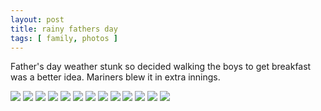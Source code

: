 ```yaml
---
layout: post
title: rainy fathers day
tags: [ family, photos ]
---
```


Father's day weather stunk so decided walking the boys to get breakfast was a better idea. Mariners blew it in extra innings.

<script src="https://ajax.googleapis.com/ajax/libs/jquery/1.11.1/jquery.min.js" ></script>
<link href="https://cdnjs.cloudflare.com/ajax/libs/fotorama/4.6.4/fotorama.min.css" rel="stylesheet">
<script src="https://cdnjs.cloudflare.com/ajax/libs/fotorama/4.6.4/fotorama.min.js" ></script>

<div class="fotorama"  data-allowfullscreen="true" data-width="800" data-height="600">
    <!--https://photos.app.goo.gl/HPWw9JhsDVPP3Pmt6-->
    <img src="https://images.northbriton.net/AP1GczPG_XaN-JHYMmIBv-IoZ2_0h9r_vz9D51hWLiOBfTlTddxJLSEoUE7I3tPt_xZxnRoAhYvkZHPXZTL5zXRQtdbHznlMUU5vwg7Hnljntz2sD0uFgoyd">
    <img src="https://images.northbriton.net/AP1GczN9MHDKNAszqGHJhnvltue9HgVVigIZCZpVfG56rk6Tgaqc5pF_O2-9N2g7wIyXL97ICEFUL9-tc3Gwdb1XYJ4kFgFG19ikBRkUa9U39WDlSibHxRnd">
    <img src="https://images.northbriton.net/AP1GczOuEjuBRr2mdQ5jp-uzG9CEAi7p21VOjxjd1mpTHZNBGKMCRdZLKbrDICRYRWGedshng2KvCrwxh3NctLB0jYHy3tEFz51BZ51mBBiqqJZGR4nSRMyy">
    <img src="https://images.northbriton.net/AP1GczNXY27gRuhRT3vaDCKvfRLllKhpYiUdsyljK50NV9jyr7YDAV_FF6rfpZz7R90y1zv99KTeirwNoVtrhTtjhNXGeIxGOl5JMT5d5hZ8Jrag42zwTx3P">
    <img src="https://images.northbriton.net/AP1GczMfMgJ_H_7NdaH-OsfM2dTZ4jZfLt89laqz9A1vDtGE9c4RVUOd8DL7oQsoADyLqNXt2jUvqYWlWKE_YFKDValsfAgY5bgOtxeL8tvwLoiiJ9m5x3uc">
    <img src="https://images.northbriton.net/AP1GczOfzrsbFB7AdukKlFmwnodQNxqniakuNsIxmv4QwaH076-ynVF0lyCX0wRUc6k7Jso5AF1VpxUaMfWD8ajVc6cU0EKoqEWdGjwkrcrCR7lOMuLMn2LR">
    <img src="https://images.northbriton.net/AP1GczOYv1C51fcSZ1oLf7PwfTZ4lbvW7GgsscfoCfhasDV_ZK3HUbAgzqXiXLcaa1-3YFc4dbwvlJ06qNxnb7eiidwLxhgXyDYtZrw1UAsQK1C-t2C2DB1f">
    <img src="https://images.northbriton.net/AP1GczO3U91pW1LLi6MyYVwkXKxrPYc-HxfyF8sp-OJf9afWz-f_slzjHUnzlg6u2UXacCUsv1hOQ4y0JQ_cB303V7-7NaErGHQI9wKes0R22taFOkugBPsG">
    <img src="https://images.northbriton.net/AP1GczNQyBS7Y8qKZIdeyirBj6INCcscJbcZWoOUvLl0YJMuqWEEeJcP0jc33I4110s1czmGYbZFAOixn6BJkoOcsIxHhusH879Ta4Vi9v4j2ySZp-1SG8Pj">
    <img src="https://images.northbriton.net/AP1GczNEcSUX2xbC3ZID4ywL694LZxqF8RI9dd8xxbj2yRPatqPqjh0_BLSCz9BaQ5lmD61FD-SKSmT4NN2FQcXcNtDAgO9i71PZa6HZAl5Aipef0S1N_oPb">
    <img src="https://images.northbriton.net/AP1GczPPE0jH0WXMinTf_rnMybmD_p97SNJ4huYQwrCTW-5Eu84qIe9-8XSE01VkR9M6LRjrJME2ECaUSL2vlr03v3Kp6xkZoFitCRBpuCknJeON3DRVNRjT">
    <img src="https://images.northbriton.net/AP1GczOSspwtVTPxL0pVYEhKvdh6GZq9fU1gapffdK0KJbycgxpugZG5-7SC1GMJ4pQC-hrohCy86DBb_a1oUfHp0dRyFM2juLQTRfJmPDD-Bs9kQaoFws4J">
    <img src="https://images.northbriton.net/AP1GczNJiPgpbyZer6H1Z7hXIsFZbfkY3cjFYrZreFN9YWBWDQod-6hU7R4oczFat1rcbApmD2z_QAwsbikVUxuOXYfXsyqOZdINM6dBCZn92ItDPq8oNP6k">
</div>